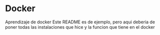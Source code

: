 # Docker
Aprendizaje de docker
Este README es de ejemplo, pero aqui deberia de poner todas las instalaciones que hice y la funcion que tiene en el docker

